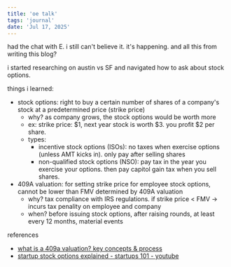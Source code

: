 ```yaml
---
title: 'oe talk'
tags: 'journal'
date: 'Jul 17, 2025'
---
```


had the chat with E. i still can't believe it. it's happening. and all this from writing this blog?

i started researching on austin vs SF and navigated how to ask about stock options.

things i learned:

- stock options: right to buy a certain number of shares of a company's stock at a predetermined price (strike price)
  - why? as company grows, the stock options would be worth more
  - ex: strike price: $1, next year stock is worth $3. you profit $2 per share.
  - types:
    - incentive stock options (ISOs): no taxes when exercise options (unless AMT kicks in). only pay after selling shares
    - non-qualified stock options (NSO): pay tax in the year you exercise your options. then pay capitol gain tax when you sell shares.
- 409A valuation: for setting strike price for employee stock options, cannot be lower than FMV determined by 409A valuation
  - why? tax compliance with IRS regulations. if strike price < FMV -> incurs tax penality on employee and company
  - when? before issuing stock options, after raising rounds, at least every 12 months, material events

references

- [what is a 409a valuation? key concepts & process](https://carta.com/learn/startups/equity-management/409a-valuation/)
- [startup stock options explained - startups 101 - youtube](https://www.youtube.com/watch?v=jjcTcYK3MQI)
